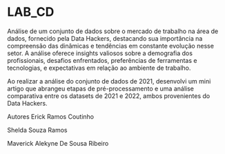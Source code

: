 # LAB_CD
Análise de um conjunto de dados sobre o mercado de trabalho na área de dados, fornecido pela Data Hackers, destacando sua importância na compreensão das dinâmicas e tendências em constante evolução nesse setor. A análise oferece insights valiosos sobre a demografia dos profissionais, desafios enfrentados, preferências de ferramentas e tecnologias, e expectativas em relação ao ambiente de trabalho.

Ao realizar a análise do conjunto de dados de 2021, desenvolvi um mini artigo que abrangeu etapas de pré-processamento e uma análise comparativa entre os datasets de 2021 e 2022, ambos provenientes do Data Hackers.

Autores
Erick Ramos Coutinho

Shelda Souza Ramos

Maverick Alekyne De Sousa Ribeiro

